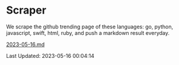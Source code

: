 # Scraper

We scrape the github trending page of these languages: go, python, javascript, swift, html, ruby, and push a markdown result everyday.

[2023-05-16.md](https://github.com/henson/Scraper/blob/master/2023-05-16.md)

Last Updated: 2023-05-16 00:04:14